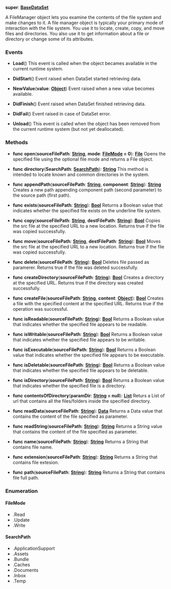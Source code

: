 **super**: **[BaseDataSet](BaseDataSet.md)**

A FileManager object lets you examine the contents of the file system and make changes to it. A file manager object is typically your primary mode of interaction with the file system. You use it to locate, create, copy, and move files and directories. You also use it to get information about a file or directory or change some of its attributes.

### Events

* **Load**()
This event is called when the object becames available in the current runtime system.

* **DidStart**()
Event raised when DataSet started retrieving data.

* **NewValue**(**value**: **[Object](../gravity/types.md)**)
Event raised when a new value becomes available.

* **DidFinish**()
Event raised when DataSet finished retrieving data.

* **DidFail**()
Event raised in case of DataSet error.

* **Unload**()
This event is called when the object has been removed from the current runtime system (but not yet deallocated).



### Methods

* **func** **open**(**sourceFilePath**: **[String](../gravity/types.md)**, **mode**: **<a href="#_enum_FileMode">FileMode</a> = 0**): <strong>[File](File.md)</strong> 
Opens the specified file using the optional file mode and returns a File object.

* **func** **directory**(**SearchPath**: **<a href="#_enum_SearchPath">SearchPath</a>**): <strong>[String](../gravity/types.md)</strong> 
This method is intended to locate known and common directories in the system.

* **func** **appendPath**(**sourceFilePath**: **[String](../gravity/types.md)**, **component**: **[String](../gravity/types.md)**): <strong>[String](../gravity/types.md)</strong> 
Creates a new path appending component path (second parameter) to the source path (first path).

* **func** **exists**(**sourceFilePath**: **[String](../gravity/types.md)**): <strong>[Bool](../gravity/types.md)</strong> 
Returns a Boolean value that indicates whether the specified file exists on the underline file system.

* **func** **copy**(**sourceFilePath**: **[String](../gravity/types.md)**, **destFilePath**: **[String](../gravity/types.md)**): <strong>[Bool](../gravity/types.md)</strong> 
Copies the src file at the specified URL to a new location. Returns true if the file was copied successfully.

* **func** **move**(**sourceFilePath**: **[String](../gravity/types.md)**, **destFilePath**: **[String](../gravity/types.md)**): <strong>[Bool](../gravity/types.md)</strong> 
Moves the src file at the specified URL to a new location. Returns true if the file was copied successfully.

* **func** **delete**(**sourceFilePath**: **[String](../gravity/types.md)**): <strong>[Bool](../gravity/types.md)</strong> 
Deletes file passed as paramerer. Returns true if the file was deleted successfully.

* **func** **createDirectory**(**sourceFilePath**: **[String](../gravity/types.md)**): <strong>[Bool](../gravity/types.md)</strong> 
Creates a directory at the specified URL. Returns true if the directory was created successfully.

* **func** **createFile**(**sourceFilePath**: **[String](../gravity/types.md)**, **content**: **[Object](../gravity/types.md)**): <strong>[Bool](../gravity/types.md)</strong> 
Creates a file with the specified content at the specified URL. Returns true if the operation was successful.

* **func** **isReadable**(**sourceFilePath**: **[String](../gravity/types.md)**): <strong>[Bool](../gravity/types.md)</strong> 
Returns a Boolean value that indicates whether the specified file appears to be readable.

* **func** **isWritable**(**sourceFilePath**: **[String](../gravity/types.md)**): <strong>[Bool](../gravity/types.md)</strong> 
Returns a Boolean value that indicates whether the specified file appears to be writable.

* **func** **isExecutable**(**sourceFilePath**: **[String](../gravity/types.md)**): <strong>[Bool](../gravity/types.md)</strong> 
Returns a Boolean value that indicates whether the specified file appears to be executable.

* **func** **isDeletable**(**sourceFilePath**: **[String](../gravity/types.md)**): <strong>[Bool](../gravity/types.md)</strong> 
Returns a Boolean value that indicates whether the specified file appears to be deletable.

* **func** **isDirectory**(**sourceFilePath**: **[String](../gravity/types.md)**): <strong>[Bool](../gravity/types.md)</strong> 
Returns a Boolean value that indicates whether the specified file is a directory.

* **func** **contentsOfDirectory**(**paramDir**: **[String](../gravity/types.md) = null**): <strong>[List](../gravity/list.md)</strong> 
Returs a List of url that contains all the files/folders inside the specified directory.

* **func** **readData**(**sourceFilePath**: **[String](../gravity/types.md)**): <strong>[Data](Data.md)</strong> 
Returns a Data value that contains the content of the file specified as parameter.

* **func** **readString**(**sourceFilePath**: **[String](../gravity/types.md)**): <strong>[String](../gravity/types.md)</strong> 
Returns a String value that contains the content of the file specified as parameter.

* **func** **name**(**sourceFilePath**: **[String](../gravity/types.md)**): <strong>[String](../gravity/types.md)</strong> 
Returns a String that contains file name.

* **func** **extension**(**sourceFilePath**: **[String](../gravity/types.md)**): <strong>[String](../gravity/types.md)</strong> 
Returns a String that contains file extesion.

* **func** **path**(**sourceFilePath**: **[String](../gravity/types.md)**): <strong>[String](../gravity/types.md)</strong> 
Returns a String that contains file full path.





### Enumeration

#### FileMode
 * .Read
 * .Update
 * .Write

#### SearchPath
 * .ApplicationSupport
 * .Assets
 * .Bundle
 * .Caches
 * .Documents
 * .Inbox
 * .Temp



